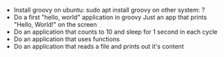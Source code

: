 * Install groovy
	on ubuntu: sudo apt install groovy
	on other system: ?
* Do a first "hello, world" application in groovy
	Just an app that prints "Hello, World!" on the screen
* Do an application that counts to 10 and sleep for 1 second in each cycle
* Do an application that uses functions
* Do an application that reads a file and prints out it's content
